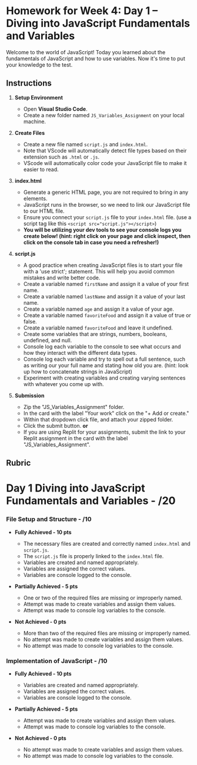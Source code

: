 # Homework for Week 4: Day 1 – Diving into JavaScript Fundamentals and Variables

Welcome to the world of JavaScript! Today you learned about the fundamentals of JavaScript and how to use variables. Now it's time to put your knowledge to the test.

## Instructions

1. **Setup Environment**

    - Open **Visual Studio Code**.
    - Create a new folder named `JS_Variables_Assignment` on your local machine.

2. **Create Files**

    - Create a new file named `script.js` and `index.html`.
    - Note that VScode will automatically detect file types based on their extension such as `.html` or `.js`.
    - VScode will automatically color code your JavaScript file to make it easier to read.

3. **index.html**

    - Generate a generic HTML page, you are not required to bring in any elements.
    - JavaScript runs in the browser, so we need to link our JavaScript file to our HTML file.
    - Ensure you connect your `script.js` file to your `index.html` file. (use a script tag like this `<script src="script.js"></script>`)
    - **You will be utilizing your dev tools to see your console logs you create below! (hint: right click on your page and click inspect, then click on the console tab in case you need a refresher!)**

4. **script.js**

    - A good practice when creating JavaScript files is to start your file with a 'use strict'; statement. This will help you avoid common mistakes and write better code.
    - Create a variable named `firstName` and assign it a value of your first name.
    - Create a variable named `lastName` and assign it a value of your last name.
    - Create a variable named `age` and assign it a value of your age.
    - Create a variable named `favoriteFood` and assign it a value of true or false.
    - Create a variable named `favoriteFood` and leave it undefined.
    - Create some variables that are strings, numbers, booleans, undefined, and null.
    - Console log each variable to the console to see what occurs and how they interact with the different data types.
    - Console log each variable and try to spell out a full sentence, such as writing our your full name and stating how old you are. (hint: look up how to concatenate strings in JavaScript)
    - Experiment with creating variables and creating varying sentences with whatever you come up with.

5. **Submission**

    - Zip the "JS_Variables_Assignment" folder.
    - In the card with the label "Your work" click on the "+ Add or create."
    - Within that dropdown click file, and attach your zipped folder.
    - Click the submit button.
      **or**
    - If you are using Replit for your assignments, submit the link to your Replit assignment in the card with the label "JS_Variables_Assignment".

## Rubric

# Day 1 Diving into JavaScript Fundamentals and Variables - /20

### File Setup and Structure - /10

- **Fully Achieved - 10 pts**
  - The necessary files are created and correctly named `index.html` and `script.js`.
  - The `script.js` file is properly linked to the `index.html` file.
  - Variables are created and named appropriately.
  - Variables are assigned the correct values.
  - Variables are console logged to the console.

- **Partially Achieved - 5 pts**
  - One or two of the required files are missing or improperly named.
  - Attempt was made to create variables and assign them values.
  - Attempt was made to console log variables to the console.

- **Not Achieved - 0 pts**
  - More than two of the required files are missing or improperly named.
  - No attempt was made to create variables and assign them values.
  - No attempt was made to console log variables to the console.

### Implementation of JavaScript - /10

- **Fully Achieved - 10 pts**
  - Variables are created and named appropriately.
  - Variables are assigned the correct values.
  - Variables are console logged to the console.

- **Partially Achieved - 5 pts**
  - Attempt was made to create variables and assign them values.
  - Attempt was made to console log variables to the console.

- **Not Achieved - 0 pts**
  - No attempt was made to create variables and assign them values.
  - No attempt was made to console log variables to the console.
